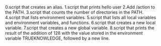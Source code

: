 0.script that creates an alias.
1.script that prints hello user
2.Add /action to the PATH.
3.script that counts the number of directories in the PATH.
4.script that lists environment variables.
5.script that lists all local variables and environment variables, and functions.
6.script that creates a new local variable.
7.script that creates a new global variable.
8.script that prints the result of the addition of 128 with the value stored in the environment variable TRUEKNOWLEDGE, followed by a new line.
